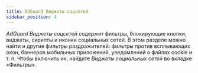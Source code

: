 ```yaml
---
title: AdGuard Виджеты соцсетей
sidebar_position: 4
---
```


_AdGuard Виджеты соцсетей_ содержит фильтры, блокирующие кнопки, виджеты, скрипты и иконки социальных сетей. В этом разделе можно найти и другие фильтры раздражителей: фильтры против всплывающих окон, баннеров мобильных приложений, уведомлений о файлах cookie и т. п. Чтобы включить их, найдите _Виджеты социальных сетей_ во вкладке «Фильтры».
